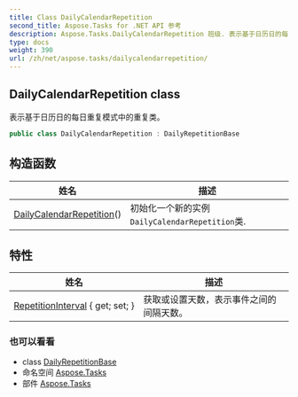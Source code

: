 ```yaml
---
title: Class DailyCalendarRepetition
second_title: Aspose.Tasks for .NET API 参考
description: Aspose.Tasks.DailyCalendarRepetition 班级. 表示基于日历日的每日重复模式中的重复类
type: docs
weight: 390
url: /zh/net/aspose.tasks/dailycalendarrepetition/
---
```

## DailyCalendarRepetition class

表示基于日历日的每日重复模式中的重复类。

```csharp
public class DailyCalendarRepetition : DailyRepetitionBase
```

## 构造函数

| 姓名 | 描述 |
| --- | --- |
| [DailyCalendarRepetition](dailycalendarrepetition/)() | 初始化一个新的实例`DailyCalendarRepetition`类. |

## 特性

| 姓名 | 描述 |
| --- | --- |
| [RepetitionInterval](../../aspose.tasks/dailyrepetitionbase/repetitioninterval/) { get; set; } | 获取或设置天数，表示事件之间的间隔天数。 |

### 也可以看看

* class [DailyRepetitionBase](../dailyrepetitionbase/)
* 命名空间 [Aspose.Tasks](../../aspose.tasks/)
* 部件 [Aspose.Tasks](../../)


